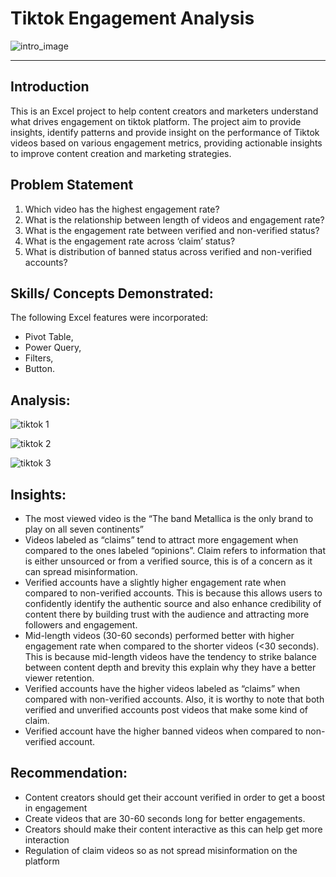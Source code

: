 

# Tiktok Engagement Analysis

![intro_image](https://github.com/user-attachments/assets/7b8a5083-2f1c-4757-8cac-3ebf2bcaba16)

-------

## Introduction
This is an Excel project to help content creators and marketers understand what drives engagement on tiktok platform. The project aim to provide insights, identify patterns and provide insight on the performance of Tiktok videos based on various engagement metrics, providing actionable insights to improve content creation
and marketing strategies.


## Problem Statement
1. Which video has the highest engagement rate?
2. What is the relationship between length of videos and engagement rate?
3. What is the engagement rate between verified and non-verified status?
4. What is the engagement rate across ‘claim’ status?
5.  What is distribution of banned status across verified and non-verified accounts?


## Skills/ Concepts Demonstrated: 
The following Excel features were incorporated:
- Pivot Table, 
- Power Query,
- Filters,
- Button.



## Analysis:

![tiktok 1](https://github.com/user-attachments/assets/aa7fee58-79f5-490d-95ac-adfb4c0f7e27)

![tiktok 2](https://github.com/user-attachments/assets/8c363e34-ff75-422f-ac6b-e1bf6446801a)

![tiktok 3](https://github.com/user-attachments/assets/490ba807-9f1c-4588-af68-c35a29876aef)






## Insights:
- The most viewed video is the “The band Metallica is the only brand to play on all seven continents”
- Videos labeled as “claims” tend to attract more engagement when compared to the ones labeled “opinions”. Claim refers to information that is either unsourced or from a verified source, this is of a concern as it can spread misinformation.
- Verified accounts have a slightly higher engagement rate when compared to non-verified accounts. This is because this allows users to confidently identify the authentic source and also enhance credibility of content there by building trust with the audience and attracting more followers and engagement.
- Mid-length videos (30-60 seconds) performed better with higher engagement rate when compared to the shorter videos (<30 seconds). This is because mid-length videos have the tendency to strike balance between content depth and brevity this explain why they have a better viewer retention.
- Verified accounts have the higher videos labeled as “claims” when compared with non-verified accounts. Also, it is worthy to note that both verified and unverified accounts post videos that make some kind of claim.
- Verified account have the higher banned videos when compared to non-verified account. 

## Recommendation:
- Content creators should get their account verified in order to get a boost in engagement
- Create videos that are 30-60 seconds long for better engagements.
- Creators should make their content interactive as this can help get more interaction
- Regulation of claim videos so as not spread misinformation on the platform

